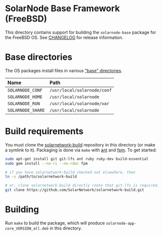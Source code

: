 # SolarNode Base Framework (FreeBSD)

This directory contains support for building the `solarnode-base` package for the FreeBSD OS.
See [CHANGELOG](./CHANGELOG.md) for release information.

# Base directories

The OS packages install files in various ["base" directories][base-dirs]. 

| Name              | Path |
|:------------------|:------------|
| `SOLARNODE_CONF`  | `/usr/local/solarnode/conf` |
| `SOLARNODE_HOME`  | `/usr/local/solarnode` |
| `SOLARNODE_RUN`   | `/usr/local/solarnode/var` |
| `SOLARNODE_SHARE` | `/usr/local/solarnode` |

# Build requirements

You must clone the [solarnetwork-build][sn-build] repository in this directory (or make a symlink
to it). Packaging is done via `make` with [ant][ant] and [fpm][fpm]. To get started:

```sh
sudo apt-get install git git-lfs ant ruby ruby-dev build-essential
sudo gem install --no-ri --no-rdoc fpm

# if you have solarnetwork-build checked out elsewhere, then
ln -s /path/to/solarnetwork-build

# or, clone solarnetwork-build directly (note that git-lfs is required)
git clone https://github.com/SolarNetwork/solarnetwork-build.git
```

# Building

Run `make` to build the package, which will produce `solarnode-app-core_VERSION_all.deb` in
this directory.

[ant]: https://ant.apache.org/
[base-dirs]: ../README.md#base-directories
[fpm]: https://github.com/jordansissel/fpm
[sn-build]: https://github.com/SolarNetwork/solarnetwork-build/
